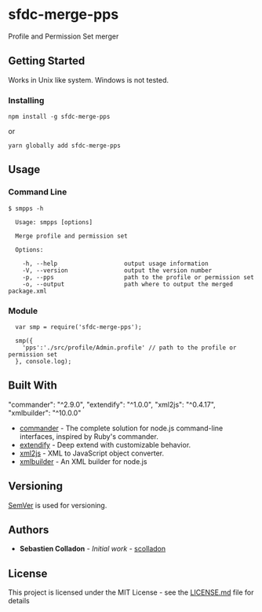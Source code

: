# sfdc-merge-pps

Profile and Permission Set merger

## Getting Started

Works in Unix like system.
Windows is not tested.

### Installing

```
npm install -g sfdc-merge-pps
```

or

```
yarn globally add sfdc-merge-pps
```

## Usage

### Command Line

```
$ smpps -h

  Usage: smpps [options]

  Merge profile and permission set

  Options:

    -h, --help                   output usage information
    -V, --version                output the version number
    -p, --pps                    path to the profile or permission set
    -o, --output                 path where to output the merged package.xml
```

### Module

```
  var smp = require('sfdc-merge-pps');

  smp({
    'pps':'./src/profile/Admin.profile' // path to the profile or permission set
  }, console.log);
```


## Built With

"commander": "^2.9.0",
    "extendify": "^1.0.0",
    "xml2js": "^0.4.17",
    "xmlbuilder": "^10.0.0"

* [commander](https://github.com/tj/commander.js/) - The complete solution for node.js command-line interfaces, inspired by Ruby's commander.
* [extendify](https://github.com/bigShai/extendify) - Deep extend with customizable behavior.
* [xml2js](https://github.com/Leonidas-from-XIV/node-xml2js) - XML to JavaScript object converter.
* [xmlbuilder](https://github.com/oozcitak/xmlbuilder-js) - An XML builder for node.js

## Versioning

[SemVer](http://semver.org/) is used for versioning.

## Authors

* **Sebastien Colladon** - *Initial work* - [scolladon](https://github.com/scolladon)

## License

This project is licensed under the MIT License - see the [LICENSE.md](LICENSE.md) file for details

